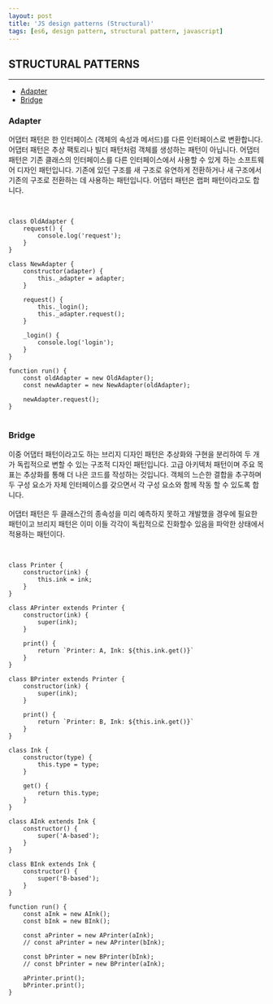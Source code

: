 ```yaml
---
layout: post
title: 'JS design patterns (Structural)'
tags: [es6, design pattern, structural pattern, javascript]
---
```


## STRUCTURAL PATTERNS
---
- [Adapter](#adapter)
- [Bridge](#bridge)

### Adapter
어댑터 패턴은 한 인터페이스 (객체의 속성과 메서드)를 다른 인터페이스로 변환합니다. 어댑터 패턴은 추상 팩토리나 빌더 패턴처럼 객체를 생성하는 패턴이 아닙니다. 어댑터 패턴은 기존 클래스의 인터페이스를 다른 인터페이스에서 사용할 수 있게 하는 소프트웨어 디자인 패턴입니다. 기존에 있던 구조를 새 구조로 유연하게 전환하거나 새 구조에서 기존의 구조로 전환하는 데 사용하는 패턴입니다. 어댑터 패턴은 랩퍼 패턴이라고도 합니다.
<br><br>
<pre>
<code class="language-javascript">
class OldAdapter {
    request() {
        console.log('request');
    }
}

class NewAdapter {
    constructor(adapter) {
        this._adapter = adapter;
    }

    request() {
        this._login();
        this._adapter.request();
    }

    _login() {
        console.log('login');
    }
}

function run() {
    const oldAdapter = new OldAdapter();
    const newAdapter = new NewAdapter(oldAdapter);

    newAdapter.request();
}
</code>
</pre>

### Bridge
이중 어댑터 패턴이라고도 하는 브리지 디자인 패턴은 추상화와 구현을 분리하여 두 개가 독립적으로 변할 수 있는 구조적 디자인 패턴입니다. 고급 아키텍처 패턴이며 주요 목표는 추상화를 통해 더 나은 코드를 작성하는 것입니다. 객체의 느슨한 결합을 추구하며 두 구성 요소가 자체 인터페이스를 갖으면서 각 구성 요소와 함께 작동 할 수 있도록 합니다.
<br><br>
어댑터 패턴은 두 클래스간의 종속성을 미리 예측하지 못하고 개발했을 경우에 필요한 패턴이고 브리지 패턴은 이미 이들 각각이 독립적으로 진화할수 있음을 파악한 상태에서 적용하는 패턴이다.
<br><br>
<pre>
<code class="language-javascript">
class Printer {
    constructor(ink) {
        this.ink = ink;
    }
}

class APrinter extends Printer {
    constructor(ink) {
        super(ink);
    }

    print() {
        return `Printer: A, Ink: ${this.ink.get()}`
    }
}

class BPrinter extends Printer {
    constructor(ink) {
        super(ink);
    }

    print() {
        return `Printer: B, Ink: ${this.ink.get()}`
    }
}

class Ink {
    constructor(type) {
        this.type = type;
    }

    get() {
        return this.type;
    }
}

class AInk extends Ink {
    constructor() {
        super('A-based');
    }
}

class BInk extends Ink {
    constructor() {
        super('B-based');
    }
}

function run() {
    const aInk = new AInk();
    const bInk = new BInk();

    const aPrinter = new APrinter(aInk);
    // const aPrinter = new APrinter(bInk);
    
    const bPrinter = new BPrinter(bInk);
    // const bPrinter = new BPrinter(aInk);

    aPrinter.print();
    bPrinter.print();
}
</code>
</pre>